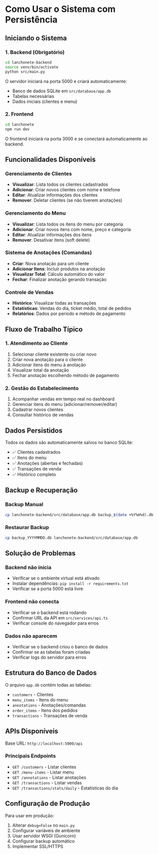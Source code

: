 # Como Usar o Sistema com Persistência

## Iniciando o Sistema

### 1. Backend (Obrigatório)
```bash
cd lanchonete-backend
source venv/bin/activate
python src/main.py
```
O servidor iniciará na porta 5000 e criará automaticamente:
- Banco de dados SQLite em `src/database/app.db`
- Tabelas necessárias
- Dados iniciais (clientes e menu)

### 2. Frontend
```bash
cd lanchonete
npm run dev
```
O frontend iniciará na porta 3000 e se conectará automaticamente ao backend.

## Funcionalidades Disponíveis

### Gerenciamento de Clientes
- **Visualizar**: Lista todos os clientes cadastrados
- **Adicionar**: Criar novos clientes com nome e telefone
- **Editar**: Atualizar informações dos clientes
- **Remover**: Deletar clientes (se não tiverem anotações)

### Gerenciamento do Menu
- **Visualizar**: Lista todos os itens do menu por categoria
- **Adicionar**: Criar novos itens com nome, preço e categoria
- **Editar**: Atualizar informações dos itens
- **Remover**: Desativar itens (soft delete)

### Sistema de Anotações (Comandas)
- **Criar**: Nova anotação para um cliente
- **Adicionar Itens**: Incluir produtos na anotação
- **Visualizar Total**: Cálculo automático do valor
- **Fechar**: Finalizar anotação gerando transação

### Controle de Vendas
- **Histórico**: Visualizar todas as transações
- **Estatísticas**: Vendas do dia, ticket médio, total de pedidos
- **Relatórios**: Dados por período e método de pagamento

## Fluxo de Trabalho Típico

### 1. Atendimento ao Cliente
1. Selecionar cliente existente ou criar novo
2. Criar nova anotação para o cliente
3. Adicionar itens do menu à anotação
4. Visualizar total da anotação
5. Fechar anotação escolhendo método de pagamento

### 2. Gestão do Estabelecimento
1. Acompanhar vendas em tempo real no dashboard
2. Gerenciar itens do menu (adicionar/remover/editar)
3. Cadastrar novos clientes
4. Consultar histórico de vendas

## Dados Persistidos

Todos os dados são automaticamente salvos no banco SQLite:
- ✅ Clientes cadastrados
- ✅ Itens do menu
- ✅ Anotações (abertas e fechadas)
- ✅ Transações de venda
- ✅ Histórico completo

## Backup e Recuperação

### Backup Manual
```bash
cp lanchonete-backend/src/database/app.db backup_$(date +%Y%m%d).db
```

### Restaurar Backup
```bash
cp backup_YYYYMMDD.db lanchonete-backend/src/database/app.db
```

## Solução de Problemas

### Backend não inicia
- Verificar se o ambiente virtual está ativado
- Instalar dependências: `pip install -r requirements.txt`
- Verificar se a porta 5000 está livre

### Frontend não conecta
- Verificar se o backend está rodando
- Confirmar URL da API em `src/services/api.ts`
- Verificar console do navegador para erros

### Dados não aparecem
- Verificar se o backend criou o banco de dados
- Confirmar se as tabelas foram criadas
- Verificar logs do servidor para erros

## Estrutura do Banco de Dados

O arquivo `app.db` contém todas as tabelas:
- `customers` - Clientes
- `menu_items` - Itens do menu
- `annotations` - Anotações/comandas
- `order_items` - Itens dos pedidos
- `transactions` - Transações de venda

## APIs Disponíveis

Base URL: `http://localhost:5000/api`

### Principais Endpoints
- `GET /customers` - Listar clientes
- `GET /menu-items` - Listar menu
- `GET /annotations` - Listar anotações
- `GET /transactions` - Listar vendas
- `GET /transactions/stats/daily` - Estatísticas do dia

## Configuração de Produção

Para usar em produção:
1. Alterar `debug=False` no `main.py`
2. Configurar variáveis de ambiente
3. Usar servidor WSGI (Gunicorn)
4. Configurar backup automático
5. Implementar SSL/HTTPS

